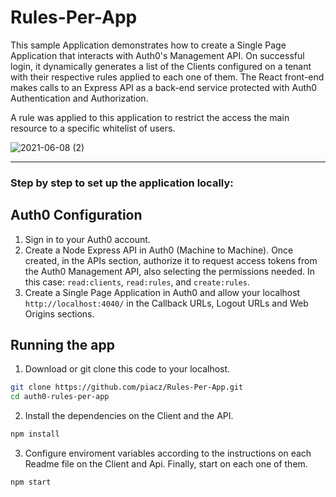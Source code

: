 # Rules-Per-App

This sample Application demonstrates how to create a Single Page Application that interacts with Auth0's Management API. On successful login, it dynamically generates a list of the Clients configured on a tenant with their respective rules applied to each one of them. The React front-end makes calls to an Express API as a back-end service protected with Auth0 Authentication and Authorization.

A rule was applied to this application to restrict the access the main resource to a specific whitelist of users.

![2021-06-08 (2)](https://user-images.githubusercontent.com/73494684/121229704-ac6c5e00-c864-11eb-9e62-97d65c76a99b.png)

<hr>

### Step by step to set up the application locally:

## Auth0 Configuration

  1. Sign in to your Auth0 account.
  2. Create a Node Express API in Auth0 (Machine to Machine). Once created, in the APIs section, authorize it to request access tokens from the Auth0 Management API, also selecting the permissions needed. In this case: `read:clients`, `read:rules`, and `create:rules`.
  3. Create a Single Page Application in Auth0 and allow your localhost `http://localhost:4040/` in the Callback URLs, Logout URLs and Web Origins sections.

## Running the app

  1. Download or git clone this code to your localhost.
```bash
git clone https://github.com/piacz/Rules-Per-App.git
cd auth0-rules-per-app
```
  2. Install the dependencies on the Client and the API.
```bash
npm install
```
  3. Configure enviroment variables according to the instructions on each Readme file on the Client and Api. Finally, start on each one of them.
```bash
npm start
```
